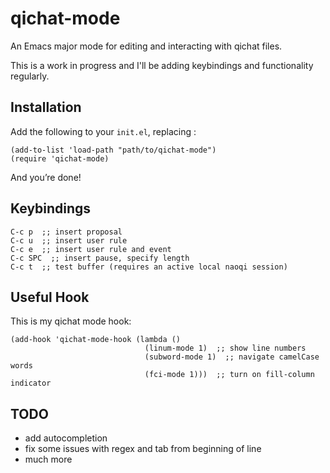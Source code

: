 # qichat-mode

An Emacs major mode for editing and interacting with qichat files.

This is a work in progress and I'll be adding keybindings and functionality regularly.


## Installation

Add the following to your `init.el`, replacing :

    (add-to-list 'load-path "path/to/qichat-mode")
    (require 'qichat-mode)

And you’re done!

## Keybindings

    C-c p  ;; insert proposal
    C-c u  ;; insert user rule
    C-c e  ;; insert user rule and event
    C-c SPC  ;; insert pause, specify length
    C-c t  ;; test buffer (requires an active local naoqi session)


## Useful Hook

This is my qichat mode hook:

    (add-hook 'qichat-mode-hook (lambda ()
                                  (linum-mode 1)  ;; show line numbers
                                  (subword-mode 1)  ;; navigate camelCase words
                                  (fci-mode 1)))  ;; turn on fill-column indicator

## TODO
- add autocompletion
- fix some issues with regex and tab from beginning of line
- much more

